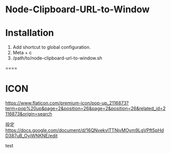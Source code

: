 # Node-Clipboard-URL-to-Window


# Installation

1. Add shortcut to global configuration.
2. Meta + c
3. /path/to/node-clipboard-url-to-window.sh

====

# ICON
https://www.flaticon.com/premium-icon/pop-up_2116873?term=pop%20up&page=2&position=26&page=2&position=26&related_id=2116873&origin=search

設定
https://docs.google.com/document/d/16QNvekvlTTNjvMOym9LgVPft5pHdD387uB_OyiWNKNE/edit

test